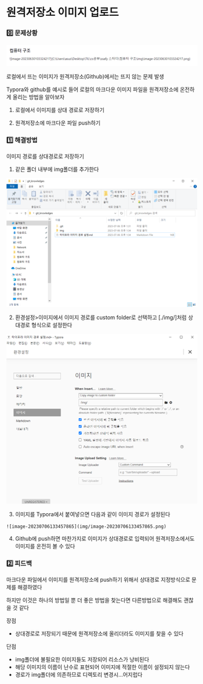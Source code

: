 # 원격저장소 이미지 업로드

### 0️⃣ 문제상황

![image-20230706132559100](img/image-20230706132559100.png)

로컬에서 뜨는 이미지가 원격저장소(Github)에서는 뜨지 않는 문제 발생

Typora와 github를 예시로 들어 로컬의 마크다운 이미지 파일을 원격저장소에 온전하게 올리는 방법을 알아보자

1. 로컬에서 이미지를 상대 경로로 저장하기

2. 원격저장소에 마크다운 파일 push하기



### 1️⃣ 해결방법

이미지 경로를 상대경로로 저장하기

1. 같은 폴더 내부에 img폴더를 추가한다

![image-20230706133541324](img/image-20230706133541324.png)

2. 환경설정>이미지에서 이미지 경로를 custom folder로 선택하고 [./img/]처럼 상대경로 형식으로 설정한다

![image-20230706133457865](img/image-20230706133457865.png)

3. 이미지를 Typora에서 붙여넣으면 다음과 같이 이미지 경로가 설정된다

```
![image-20230706133457865](img/image-20230706133457865.png)
```

4. Github에 push하면 마찬가지로 이미지가 상대경로로 입력되어 원격저장소에서도 이미지를 온전히 볼 수 있다



### 2️⃣ 피드백

마크다운 파일에서 이미지를 원격저장소에 push하기 위해서 상대경로 지정방식으로 문제를 해결하였다

하지만 이것은 하나의 방법일 뿐 더 좋은 방법을 찾는다면 다른방법으로 해결해도 괜찮을 것 같다

장점

- 상대경로로 저장되기 때문에 원격저장소에 올리더라도 이미지를 찾을 수 있다

단점

- img폴더에 불필요한 이미지들도 저장되어 리소스가 낭비된다
- 해당 이미지의 이름이 난수로 표현되어 이미지에 적절한 이름이 설정되지 않는다
- 경로가 img폴더에 의존하므로 디렉토리 변경시...어지럽다

